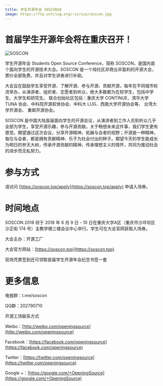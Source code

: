 ```yaml
---
title: 学生开源年会 SOSCON18
image: https://ftp.ustclug.org/~sirius/soscon.jpg
---
```


首届学生开源年会将在重庆召开！
===
![SOSCON](https://ftp.ustclug.org/~sirius/SOSCON18.jpg)

学生开源年会 Students Open Source Conference，简称 SOSCON，是国内首个面向学生的开源技术大会。SOSCON 是一个纯社区非商业非盈利的开源大会，票价全部免费，并且对学生讲者进行补助。

<!--more-->

大会旨在鼓励学生享受开源、了解开源、参与开源、贡献开源，每年在不同城市轮流举办，从演讲者、组织者、志愿者到听众，绝大多数都为在校学生，包括中学生、大学生和研究生。 联合创始社区包括：重庆大学 CONTINUE、清华大学 TUNA 协会、中科院开源软体协会、中科大 LUG、西南大学开源协会等、 台湾大学开源会、 重邮开源协会。

SOSCON 是中国大陆首届面向学生的开源会议，从演讲者到工作人员到听众几乎全部为学生，享受开源乐趣，参与开源贡献。关于畅想未来这件事，我们学生更有感觉。期望通过这次会议，分享开源精神，拓展与会者的视野；开源是一种精神，每位与会者，都是拥有贡献精神、乐于为社会付出的种子。期望今天的学生能成长为明日的参天大树，传承开源贡献的精神，传承理想主义的情怀，共同为推动社会的进步而无私努力。

参与方式
===

请访问 [https://soscon.top/apply](https://soscon.top/apply)  申请入场券。

时间地点
===

SOSCON 2018 将于 2018 年 6 月 9 日 - 10 日在重庆大学A区（重庆市沙坪坝区沙正街 174 号）主教学楼三楼会议中心举行。学生可在大会官网获取入场券。

大会主办：开源工厂

大会官方网站：[https://soscon.top](https://soscon.top)

现场凭票签到还可领取首届学生开源年会纪念书签一套

更多信息
===

电报群：t.me/soscon

QQ群：202790710

开源工场联系方式

Weibo：[http://weibo.com/openingsource](http://weibo.com/openingsource)

Facebook：[https://facebook.com/openingsource](https://facebook.com/openingsource)

Twitter：[https://twitter.com/openingsource](https://twitter.com/openingsource)

Google +：[https://google.com/+OpeningSource](https://google.com/+OpeningSource)
